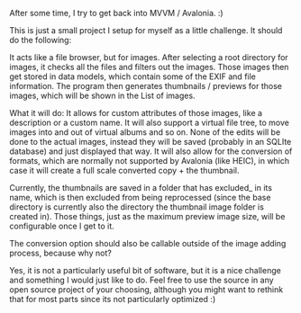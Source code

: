 After some time, I try to get back into MVVM / Avalonia. :)

This is just a small project I setup for myself as a little challenge. It should do the following:

It acts like a file browser, but for images. 
After selecting a root directory for images, it checks all the files and filters out the images. 
Those images then get stored in data models, which contain some of the EXIF and file information.
The program then generates thumbnails / previews for those images, which will be shown in the List of images.

What it will do:
It allows for custom attributes of those images, like a description or a custom name.
It will also support a virtual file tree, to move images into and out of virtual albums and so on.
None of the edits will be done to the actual images, instead they will be saved (probably in an SQLIte database) and just displayed that way.
It will also allow for the conversion of formats, which are normally not supported by Avalonia (like HEIC), in which case it will create a full scale converted copy + the thumbnail.

Currently, the thumbnails are saved in a folder that has excluded_ in its name, which is then excluded from being reprocessed (since the base directory is currently also the directory the thumbnail image folder is created in).
Those things, just as the maximum preview image size, will be configurable once I get to it.

The conversion option should also be callable outside of the image adding process, because why not?


Yes, it is not a particularly useful bit of software, but it is a nice challenge and something I would just like to do.
Feel free to use the source in any open source project of your choosing, although you might want to rethink that for most parts since its not particularly optimized :)
